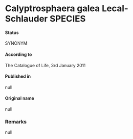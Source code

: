 Calyptrosphaera galea Lecal-Schlauder SPECIES
=======

#### Status
SYNONYM

#### According to
The Catalogue of Life, 3rd January 2011

#### Published in
null

#### Original name
null

### Remarks
null